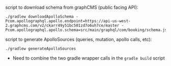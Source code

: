 script to download schema from graphCMS (public facing API):
```
./gradlew downloadApolloSchema -Pcom.apollographql.apollo.endpoint=https://api-us-west-2.graphcms.com/v2/ckarr49y51bc501zd7o6uh7ce/master -Pcom.apollographql.apollo.schema=src/main/graphql/com/booking/schema.json
```

script to generate ApolloSources (queries, mutation, apollo calls, etc):
```
./gradlew generateApolloSources    
```

- Need to combine the two gradle wrapper calls in the `gradle build` script